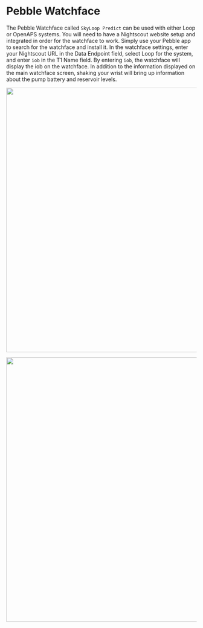 # Pebble Watchface

The Pebble Watchface called `SkyLoop Predict` can be used with either Loop or
OpenAPS systems. You will need to have a Nightscout website setup and integrated
in order for the watchface to work. Simply use your Pebble app to search for the
watchface and install it. In the watchface settings, enter your Nightscout URL
in the Data Endpoint field, select Loop for the system, and enter `iob` in the
T1 Name field. By entering `iob`, the watchface will display the iob on the
watchface. In addition to the information displayed on the main watchface
screen, shaking your wrist will bring up information about the pump battery and
reservoir levels.

<p align="center">
<img src="../img/skyloop.png" width="700">
</p>

<p align="center">
<img src="../img/skyloop1.jpg" width="700">
</p>
